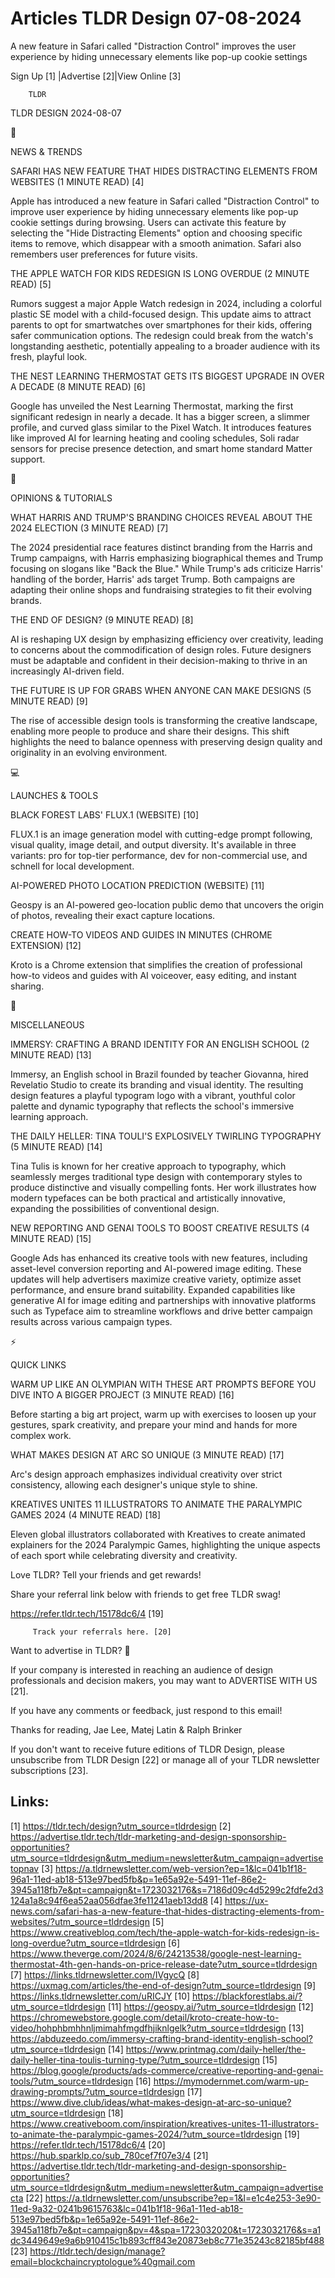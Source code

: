 # Articles TLDR Design 07-08-2024

A new feature in Safari called "Distraction Control" improves the user
experience by hiding unnecessary elements like pop-up cookie
settings  

 Sign Up [1] |Advertise [2]|View Online [3] 

		TLDR 

TLDR DESIGN 2024-08-07

📱 

NEWS & TRENDS

 SAFARI HAS NEW FEATURE THAT HIDES DISTRACTING ELEMENTS FROM WEBSITES
(1 MINUTE READ) [4] 

 Apple has introduced a new feature in Safari called "Distraction
Control" to improve user experience by hiding unnecessary elements
like pop-up cookie settings during browsing. Users can activate this
feature by selecting the "Hide Distracting Elements" option and
choosing specific items to remove, which disappear with a smooth
animation. Safari also remembers user preferences for future visits. 

 THE APPLE WATCH FOR KIDS REDESIGN IS LONG OVERDUE (2 MINUTE READ) [5]


 Rumors suggest a major Apple Watch redesign in 2024, including a
colorful plastic SE model with a child-focused design. This update
aims to attract parents to opt for smartwatches over smartphones for
their kids, offering safer communication options. The redesign could
break from the watch's longstanding aesthetic, potentially appealing
to a broader audience with its fresh, playful look. 

 THE NEST LEARNING THERMOSTAT GETS ITS BIGGEST UPGRADE IN OVER A
DECADE (8 MINUTE READ) [6] 

 Google has unveiled the Nest Learning Thermostat, marking the first
significant redesign in nearly a decade. It has a bigger screen, a
slimmer profile, and curved glass similar to the Pixel Watch. It
introduces features like improved AI for learning heating and cooling
schedules, Soli radar sensors for precise presence detection, and
smart home standard Matter support. 

🚀 

OPINIONS & TUTORIALS

 WHAT HARRIS AND TRUMP'S BRANDING CHOICES REVEAL ABOUT THE 2024
ELECTION (3 MINUTE READ) [7] 

 The 2024 presidential race features distinct branding from the Harris
and Trump campaigns, with Harris emphasizing biographical themes and
Trump focusing on slogans like "Back the Blue." While Trump's ads
criticize Harris' handling of the border, Harris' ads target Trump.
Both campaigns are adapting their online shops and fundraising
strategies to fit their evolving brands. 

 THE END OF DESIGN? (9 MINUTE READ) [8] 

 AI is reshaping UX design by emphasizing efficiency over creativity,
leading to concerns about the commodification of design roles. Future
designers must be adaptable and confident in their decision-making to
thrive in an increasingly AI-driven field. 

 THE FUTURE IS UP FOR GRABS WHEN ANYONE CAN MAKE DESIGNS (5 MINUTE
READ) [9] 

 The rise of accessible design tools is transforming the creative
landscape, enabling more people to produce and share their designs.
This shift highlights the need to balance openness with preserving
design quality and originality in an evolving environment. 

💻 

LAUNCHES & TOOLS

 BLACK FOREST LABS' FLUX.1 (WEBSITE) [10] 

 FLUX.1 is an image generation model with cutting-edge prompt
following, visual quality, image detail, and output diversity. It's
available in three variants: pro for top-tier performance, dev for
non-commercial use, and schnell for local development. 

 AI-POWERED PHOTO LOCATION PREDICTION (WEBSITE) [11] 

 Geospy is an AI-powered geo-location public demo that uncovers the
origin of photos, revealing their exact capture locations. 

 CREATE HOW-TO VIDEOS AND GUIDES IN MINUTES (CHROME EXTENSION) [12] 

 Kroto is a Chrome extension that simplifies the creation of
professional how-to videos and guides with AI voiceover, easy editing,
and instant sharing. 

🎁 

MISCELLANEOUS

 IMMERSY: CRAFTING A BRAND IDENTITY FOR AN ENGLISH SCHOOL (2 MINUTE
READ) [13] 

 Immersy, an English school in Brazil founded by teacher Giovanna,
hired Revelatio Studio to create its branding and visual identity. The
resulting design features a playful typogram logo with a vibrant,
youthful color palette and dynamic typography that reflects the
school's immersive learning approach. 

 THE DAILY HELLER: TINA TOULI'S EXPLOSIVELY TWIRLING TYPOGRAPHY (5
MINUTE READ) [14] 

 Tina Tulis is known for her creative approach to typography, which
seamlessly merges traditional type design with contemporary styles to
produce distinctive and visually compelling fonts. Her work
illustrates how modern typefaces can be both practical and
artistically innovative, expanding the possibilities of conventional
design. 

 NEW REPORTING AND GENAI TOOLS TO BOOST CREATIVE RESULTS (4 MINUTE
READ) [15] 

 Google Ads has enhanced its creative tools with new features,
including asset-level conversion reporting and AI-powered image
editing. These updates will help advertisers maximize creative
variety, optimize asset performance, and ensure brand suitability.
Expanded capabilities like generative AI for image editing and
partnerships with innovative platforms such as Typeface aim to
streamline workflows and drive better campaign results across various
campaign types. 

⚡ 

QUICK LINKS

 WARM UP LIKE AN OLYMPIAN WITH THESE ART PROMPTS BEFORE YOU DIVE INTO
A BIGGER PROJECT (3 MINUTE READ) [16] 

 Before starting a big art project, warm up with exercises to loosen
up your gestures, spark creativity, and prepare your mind and hands
for more complex work. 

 WHAT MAKES DESIGN AT ARC SO UNIQUE (3 MINUTE READ) [17] 

 Arc's design approach emphasizes individual creativity over strict
consistency, allowing each designer's unique style to shine. 

 KREATIVES UNITES 11 ILLUSTRATORS TO ANIMATE THE PARALYMPIC GAMES 2024
(4 MINUTE READ) [18] 

 Eleven global illustrators collaborated with Kreatives to create
animated explainers for the 2024 Paralympic Games, highlighting the
unique aspects of each sport while celebrating diversity and
creativity. 

Love TLDR? Tell your friends and get rewards!

 Share your referral link below with friends to get free TLDR swag! 

 https://refer.tldr.tech/15178dc6/4 [19] 

		 Track your referrals here. [20] 

Want to advertise in TLDR? 📰

 If your company is interested in reaching an audience of design
professionals and decision makers, you may want to ADVERTISE WITH US
[21]. 

 If you have any comments or feedback, just respond to this email! 

Thanks for reading, 
Jae Lee, Matej Latin & Ralph Brinker 

If you don't want to receive future editions of TLDR Design, please
unsubscribe from TLDR Design [22] or manage all of your TLDR
newsletter subscriptions [23]. 

 

Links:
------
[1] https://tldr.tech/design?utm_source=tldrdesign
[2] https://advertise.tldr.tech/tldr-marketing-and-design-sponsorship-opportunities?utm_source=tldrdesign&utm_medium=newsletter&utm_campaign=advertisetopnav
[3] https://a.tldrnewsletter.com/web-version?ep=1&lc=041b1f18-96a1-11ed-ab18-513e97bed5fb&p=1e65a92e-5491-11ef-86e2-3945a118fb7e&pt=campaign&t=1723032176&s=7186d09c4d5299c2fdfe2d3124a1a8c94f6ea52aa056dfae3fe11241aeb13dd8
[4] https://ux-news.com/safari-has-a-new-feature-that-hides-distracting-elements-from-websites/?utm_source=tldrdesign
[5] https://www.creativebloq.com/tech/the-apple-watch-for-kids-redesign-is-long-overdue?utm_source=tldrdesign
[6] https://www.theverge.com/2024/8/6/24213538/google-nest-learning-thermostat-4th-gen-hands-on-price-release-date?utm_source=tldrdesign
[7] https://links.tldrnewsletter.com/IVgycQ
[8] https://uxmag.com/articles/the-end-of-design?utm_source=tldrdesign
[9] https://links.tldrnewsletter.com/uRICJY
[10] https://blackforestlabs.ai/?utm_source=tldrdesign
[11] https://geospy.ai/?utm_source=tldrdesign
[12] https://chromewebstore.google.com/detail/kroto-create-how-to-video/hohphbmhhnljmimahfmgdfhjiknlgelk?utm_source=tldrdesign
[13] https://abduzeedo.com/immersy-crafting-brand-identity-english-school?utm_source=tldrdesign
[14] https://www.printmag.com/daily-heller/the-daily-heller-tina-toulis-turning-type/?utm_source=tldrdesign
[15] https://blog.google/products/ads-commerce/creative-reporting-and-genai-tools/?utm_source=tldrdesign
[16] https://mymodernmet.com/warm-up-drawing-prompts/?utm_source=tldrdesign
[17] https://www.dive.club/ideas/what-makes-design-at-arc-so-unique?utm_source=tldrdesign
[18] https://www.creativeboom.com/inspiration/kreatives-unites-11-illustrators-to-animate-the-paralympic-games-2024/?utm_source=tldrdesign
[19] https://refer.tldr.tech/15178dc6/4
[20] https://hub.sparklp.co/sub_780cef7f07e3/4
[21] https://advertise.tldr.tech/tldr-marketing-and-design-sponsorship-opportunities?utm_source=tldrdesign&utm_medium=newsletter&utm_campaign=advertisecta
[22] https://a.tldrnewsletter.com/unsubscribe?ep=1&l=e1c4e253-3e90-11ed-9a32-0241b9615763&lc=041b1f18-96a1-11ed-ab18-513e97bed5fb&p=1e65a92e-5491-11ef-86e2-3945a118fb7e&pt=campaign&pv=4&spa=1723032020&t=1723032176&s=a1dc3449649e9a6b910415c1b893cff843e20873eb8c771e35243c82185bf488
[23] https://tldr.tech/design/manage?email=blockchaincryptologue%40gmail.com